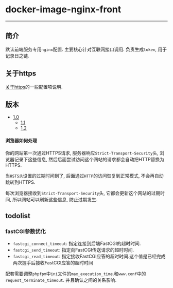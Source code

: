 # docker-image-nginx-front

---

## 简介

默认前端服务专用`nginx`配置. 主要核心针对互联网接口调用. 负责生成`token`, 用于记录日之链.

## 关于https

[关于https](./Docs/https.md)的一些配置项说明.

## 版本

* [1.0](./Docs/1.0.md)
	* [1.1](./Docs/1.1.md)
	* [1.2](./Docs/1.2.md)

#### 浏览器如何处理

你的网站第一次通过HTTPS请求, 服务器响应`Strict-Transport-Security`头, 浏览器记录下这些信息, 然后后面尝试访问这个网站的请求都会自动把HTTP替换为HTTPS.

当`HSTS头`设置的过期时间到了, 后面通过`HTTP`的访问恢复到正常模式, 不会再自动跳转到HTTPS.

每次浏览器接收到`Strict-Transport-Security`头, 它都会更新这个网站的过期时间, 所以网站可以刷新这些信息, 防止过期发生.

## todolist

### fastCGI参数优化

* `fastcgi_connect_timeout`: 指定连接到后端FastCGI的超时时间.
* `fastcgi_send_timeout`: 指定向FastCGI传送请求的超时时间.
* `fastcgi_read_timeout`: 指定接收FastCGI应答的超时时间.这个值是已经完成两次握手后接收FastCGI应答的超时时间

配套需要调整`phpfpm`中`ini`文件的`max_execution_time`.和`www.conf`中的`request_terminate_timeout`. 并且确认之间的关系影响.